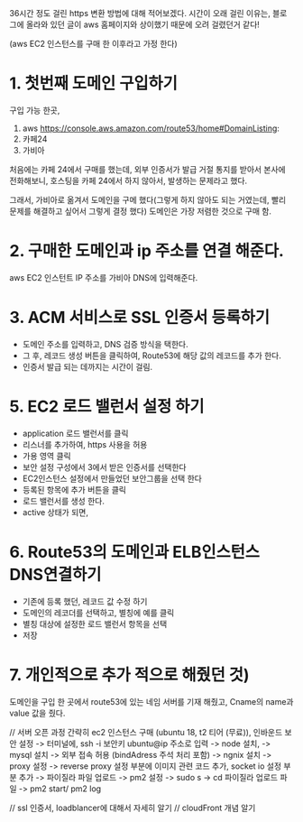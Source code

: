 36시간 정도 걸린 https 변환 방법에 대해 적어보겠다.
시간이 오래 걸린 이유는,
블로그에 올라와 있던 글이 aws 홈페이지와 상이했기 때문에 오려 걸렸던거 같다!

(aws EC2 인스턴스를 구매 한 이후라고 가정 한다)

# 1. 첫번째 도메인 구입하기
구입 가능 한곳, 
1) aws
https://console.aws.amazon.com/route53/home#DomainListing:
2) 카페24
3) 가비아 

처음에는 카페 24에서 구매를 했는데, 
외부 인증서가 발급 거절 통지를 받아서 
본사에 전화해보니, 호스팅을 카페 24에서 하지 않아서, 발생하는 문제라고 했다.

그래서, 가비아로 옮겨서 
도메인을 구메 했다(그렇게 하지 않아도 되는 거였는데,
빨리 문제를 해결하고 싶어서 그렇게 결정 했다)
도메인은 가장 저렴한 것으로 구매 함.

# 2. 구매한 도메인과 ip 주소를 연결 해준다.
aws EC2 인스턴트 IP 주소를 가비아 DNS에 입력해준다.

# 3. ACM 서비스로 SSL 인증서 등록하기
- 도메인 주소를 입력하고, DNS 검증 방식을 택한다.
- 그 후, 레코드 생성 버튼을 클릭하여, Route53에
해당 값의 레코드를 추가 한다.
- 인증서 발급 되는 데까지는 시간이 걸림.


# 5. EC2 로드 밸런서 설정 하기 
- application 로드 밸런서를 클릭
- 리스너를 추가하여, https 사용을 허용
- 가용 영역 클릭 
- 보안 설정 구성에서 3에서 받은 인증서를 선택한다
- EC2인스턴스 설정에서 만들었던 보안그룹을 선택 한다
- 등록된 항목에 추가 버튼을 클릭
- 로드 밸런서를 생성 한다.
- active 상태가 되면, 


# 6. Route53의 도메인과 ELB인스턴스 DNS연결하기 
- 기존에 등록 했던, 레코드 값 수정 하기
- 도메인의 레코더를 선택하고, 별칭에 예를 클릭
- 별칭 대상에 설정한 로드 밸런서 항목을 선택
- 저장 

# 7. 개인적으로 추가 적으로 해줬던 것)
도메인을 구입 한 곳에서 
route53에 있는 네임 서버를 기재 해줬고,
Cname의 name과 value 값을 줬다.



// 서버 오픈 과정 간략히
ec2 인스턴스 구매 (ubuntu 18, t2 티어 (무료)),
인바운드 보안 설정 
-> 터미널에, ssh -i 보안키 ubuntu@ip 주소로 입력 
-> node 설치, 
-> mysql 설치 
-> 외부 접속 허용 (bindAdress 주석 처리 포함)
-> ngnix 설치 -> proxy 설정 
-> reverse proxy 설정 부분에 이미지 관련 코드 추가, socket io 설정 부분 추가
-> 파이질라 파일 업로드
-> pm2 설정
-> sudo s -> cd 파이질라 업로드 파일 
-> pm2 start/ pm2 log


// ssl 인증서, loadblancer에 대해서 자세히 알기
// cloudFront 개념 알기 


